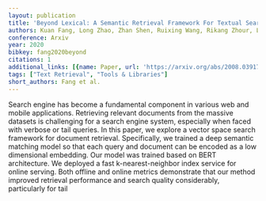 ```yaml
---
layout: publication
title: 'Beyond Lexical: A Semantic Retrieval Framework For Textual Searchengine'
authors: Kuan Fang, Long Zhao, Zhan Shen, Ruixing Wang, Rikang Zhour, Liwen Fan
conference: Arxiv
year: 2020
bibkey: fang2020beyond
citations: 1
additional_links: [{name: Paper, url: 'https://arxiv.org/abs/2008.03917'}]
tags: ["Text Retrieval", "Tools & Libraries"]
short_authors: Fang et al.
---
```

Search engine has become a fundamental component in various web and mobile
applications. Retrieving relevant documents from the massive datasets is
challenging for a search engine system, especially when faced with verbose or
tail queries. In this paper, we explore a vector space search framework for
document retrieval. Specifically, we trained a deep semantic matching model so
that each query and document can be encoded as a low dimensional embedding. Our
model was trained based on BERT architecture. We deployed a fast
k-nearest-neighbor index service for online serving. Both offline and online
metrics demonstrate that our method improved retrieval performance and search
quality considerably, particularly for tail